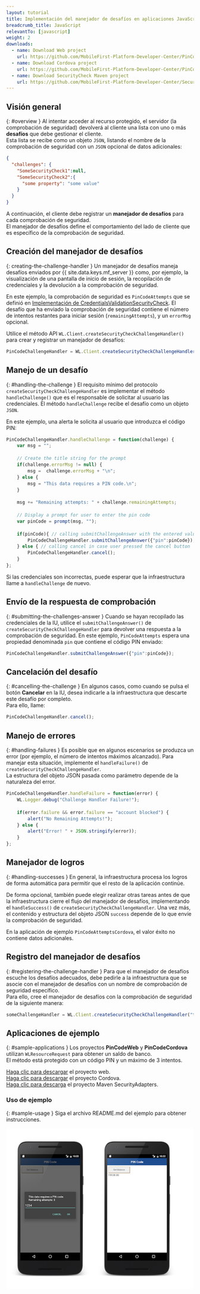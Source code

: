 ```yaml
---
layout: tutorial
title: Implementación del manejador de desafíos en aplicaciones JavaScript (Cordova, Web)
breadcrumb_title: JavaScript
relevantTo: [javascript]
weight: 2
downloads:
  - name: Download Web project
    url: https://github.com/MobileFirst-Platform-Developer-Center/PinCodeWeb/tree/release80
  - name: Download Cordova project
    url: https://github.com/MobileFirst-Platform-Developer-Center/PinCodeCordova/tree/release80
  - name: Download SecurityCheck Maven project
    url: https://github.com/MobileFirst-Platform-Developer-Center/SecurityCheckAdapters/tree/release80
---
```

<!-- NLS_CHARSET=UTF-8 -->
## Visión general
{: #overview }
Al intentar acceder al recurso protegido, el servidor (la comprobación de seguridad) devolverá al cliente una lista con uno o más **desafíos** que debe gestionar el cliente.  
Esta lista se recibe como un objeto `JSON`, listando el nombre de la comprobación de seguridad con un `JSON` opcional de datos adicionales:

```json
{
  "challenges": {
    "SomeSecurityCheck1":null,
    "SomeSecurityCheck2":{
      "some property": "some value"
    }
  }
}
```

A continuación, el cliente debe registrar un **manejador de desafíos** para cada comprobación de seguridad.  
El manejador de desafíos define el comportamiento del lado de cliente que es específico de la comprobación de seguridad.

## Creación del manejador de desafíos
{: creating-the-challenge-handler }
Un manejador de desafíos maneja desafíos enviados por {{ site.data.keys.mf_server }} como, por ejemplo, la visualización de una pantalla de inicio de sesión, la recopilación de credenciales y la devolución a la comprobación de seguridad.

En este ejemplo, la comprobación de seguridad es `PinCodeAttempts` que se definió en [Implementación de CredentialsValidationSecurityCheck](../security-check). El desafío que ha enviado la comprobación de seguridad contiene el número de intentos restantes para iniciar sesión (`remainingAttempts`), y un `errorMsg` opcional.


Utilice el método API `WL.Client.createSecurityCheckChallengeHandler()` para crear y registrar un manejador de desafíos:

```javascript
PinCodeChallengeHandler = WL.Client.createSecurityCheckChallengeHandler("PinCodeAttempts");
```

## Manejo de un desafío
{: #handling-the-challenge }
El requisito mínimo del protocolo `createSecurityCheckChallengeHandler` es implementar el método `handleChallenge()` que es el responsable de solicitar al usuario las credenciales. El método `handleChallenge` recibe el desafío como un objeto `JSON`.

En este ejemplo, una alerta le solicita al usuario que introduzca el código PIN:

```javascript
PinCodeChallengeHandler.handleChallenge = function(challenge) {
    var msg = "";

    // Create the title string for the prompt
    if(challenge.errorMsg != null) {
        msg =  challenge.errorMsg + "\n";
    } else {
        msg = "This data requires a PIN code.\n";
    }

    msg += "Remaining attempts: " + challenge.remainingAttempts;

    // Display a prompt for user to enter the pin code     
    var pinCode = prompt(msg, "");

    if(pinCode){ // calling submitChallengeAnswer with the entered value
        PinCodeChallengeHandler.submitChallengeAnswer({"pin":pinCode});
    } else { // calling cancel in case user pressed the cancel button
        PinCodeChallengeHandler.cancel();   
    }                            
};
```

Si las credenciales son incorrectas, puede esperar que la infraestructura llame a `handleChallenge` de nuevo.

## Envío de la respuesta de comprobación
{: #submitting-the-challenges-answer }
Cuando se hayan recopilado las credenciales de la IU, utilice el `submitChallengeAnswer()` de `createSecurityCheckChallengeHandler` para devolver una respuesta a la comprobación de seguridad. En este ejemplo, `PinCodeAttempts` espera una propiedad denominada `pin` que contiene el código PIN enviado:

```javascript
PinCodeChallengeHandler.submitChallengeAnswer({"pin":pinCode});
```

## Cancelación del desafío
{: #cancelling-the-challenge }
En algunos casos, como cuando se pulsa el botón **Cancelar** en la IU, desea indicarle a la infraestructura que descarte este desafío por completo.  
Para ello, llame:

```javascript
PinCodeChallengeHandler.cancel();
```

## Manejo de errores
{: #handling-failures }
Es posible que en algunos escenarios se produzca un error (por ejemplo, el número de intentos máximos alcanzado). Para manejar esta situación, implemente el `handleFailure()` de `createSecurityCheckChallengeHandler`.  
La estructura del objeto JSON pasada como parámetro depende de la naturaleza del error.

```javascript
PinCodeChallengeHandler.handleFailure = function(error) {
    WL.Logger.debug("Challenge Handler Failure!");

    if(error.failure && error.failure == "account blocked") {
        alert("No Remaining Attempts!");  
    } else {
        alert("Error! " + JSON.stringify(error));
    }
};
```

## Manejador de logros
{: #handling-successes }
En general, la infraestructura procesa los logros de forma automática para permitir que el resto de la aplicación continúe.

De forma opcional, también puede elegir realizar otras tareas antes de que la infraestructura cierre el flujo del manejador de desafíos, implementando el `handleSuccess()` de `createSecurityCheckChallengeHandler`. Una vez más, el contenido y estructura del objeto JSON `success` depende de lo que envíe la comprobación de seguridad.

En la aplicación de ejemplo `PinCodeAttemptsCordova`, el valor éxito no contiene datos adicionales.

## Registro del manejador de desafíos
{: #registering-the-challenge-handler }
Para que el manejador de desafíos escuche los desafíos adecuados, debe pedirle a la infraestructura que se asocie con el manejador de desafíos con un nombre de comprobación de seguridad específico.  
Para ello, cree el manejador de desafíos con la comprobación de seguridad de la siguiente manera:

```javascript
someChallengeHandler = WL.Client.createSecurityCheckChallengeHandler("the-securityCheck-name");
```

## Aplicaciones de ejemplo
{: #sample-applications }
Los proyectos **PinCodeWeb** y **PinCodeCordova** utilizan `WLResourceRequest` para obtener un saldo de banco.  
El método está protegido con un código PIN y un máximo de 3 intentos.

[Haga clic para descargar](https://github.com/MobileFirst-Platform-Developer-Center/PinCodeWeb/tree/release80) el proyecto web.  
[Haga clic para descargar](https://github.com/MobileFirst-Platform-Developer-Center/PinCodeCordova/tree/release80) el proyecto Cordova.  
[Haga clic para descarga](https://github.com/MobileFirst-Platform-Developer-Center/SecurityCheckAdapters/tree/release80) el proyecto Maven SecurityAdapters.  

### Uso de ejemplo
{: #sample-usage }
Siga el archivo README.md del ejemplo para obtener instrucciones.

![Aplicación de ejemplo](pincode-attempts-cordova.png)
